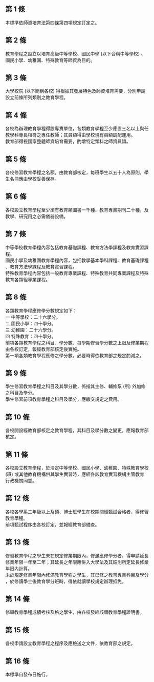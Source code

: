 第 1 條
-------
本標準依師資培育法第四條第四項規定訂定之。

第 2 條
-------
教育學程之設立以培育高級中等學校、國民中學 (以下合稱中等學校) 、  
國民小學、幼稚園、特殊教育等師資為目的。

第 3 條
-------
大學校院 (以下簡稱各校) 得根據其發展特色及師資培育需要，分別申請  
設立前條所列類別之教育學程。

第 4 條
-------
各校為辦理教育學程得設專責單位，各類教育學程至少應置三名以上與任  
教學科專長相符之專任教師；其員額得由學校現有員額調配運用。  
教育部得視國家整體師資培育需要，酌增特定類科之師資員額。

第 5 條
-------
各校修習教育學程之名額，由教育部核定，每班學生以五十人為原則，學  
生名冊應由學校妥善保存。

第 6 條
-------
各校設立教育學程至少須有教育類圖書一千種、教育專業期刊二十種，及  
教學、研究用之必需儀器設備。

第 7 條
-------
中等學校教育學程內容包括教育基礎課程、教育方法學課程及教育實習課  
程。  
國民小學及幼稚園教育學程內容，包括教學基本學科課程、教育基礎課程  
、教育方法學課程及教育實習課程。  
特殊教育學程內容包括一般教育專業課程、特殊教育共同專業課程及特殊  
教育各類組專業課程。

第 8 條
-------
各類教育學程應修學分數規定如下：  
一  中等學校：二十六學分。  
二  國民小學：四十學分。  
三  幼稚園：二十六學分。  
四  特殊教育：四十學分。  
前項各類教育學程之科目、學分數、每學期修習學分數之上限及修業期程  
由各校訂定，報經教育部核定後實施。  
第一項各類教育學程應修之學分數，必要時得依教育部之規定酌減之。

第 9 條
-------
學生修習教育學程之科目及其學分數，係指其主修、輔修系 (所) 外加修  
之科目及學分。  
學生修習前項教育學程之科目及學分，應繳交規定之費用。

第 10 條
--------
各校開設經教育部核定之教育學程，其科目及學分數之變更，應報教育部  
核定。

第 11 條
--------
各校設立教育學程，於洽定中等學校、國民小學、幼稚園、特殊教育學校  
 (班) 或其他教育機構供其學生實習時，應經各該教育實習機構主管教育  
行政機關同意。

第 12 條
--------
各校各學系二年級以上及碩、博士班學生在校期間經甄試合格者，得修習  
教育學程。  
前項甄試程序由各校訂定，並報經教育部備查。

第 13 條
--------
修習教育學程之學生未在規定修業期限內，修滿應修學分者，得申請延長  
修業年限一年至二年；其延長之年限應併入大學法及其細則所定延長修業  
年限內計算。  
未於規定修業年限內修滿教育學程之學生，其已修之教育專業科目及學分  
，於修讀學士後教育學分班時，得依就讀學校規定辦理抵免。

第 14 條
--------
修畢教育學程成績考核及格之學生，由各校發給該類教育學程證明書。

第 15 條
--------
各校申請設立教育學程之程序及應檢送之文件，依教育部之規定。

第 16 條
--------
本標準自發布日施行。

